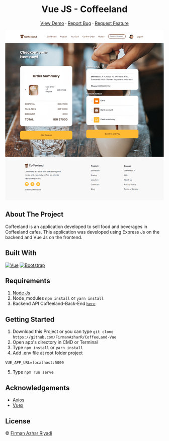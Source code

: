 <h1 align='center'>Vue JS - Coffeeland</h1>
  <p align="center">
    <a href="https://coffeeland-shop.netlify.app/">View Demo</a>
    ·
    <a href="https://github.com/FirmanAzharR/coffeeLand-Backend/issues">Report Bug</a>
    ·
    <a href="https://github.com/FirmanAzharR/CoffeeLand-Vue/pulls">Request Feature</a>
  </p>

![Image](cover.png)

## About The Project

Coffeeland is an application developed to sell food and beverages in Coffeeland cafes. This application was developed using Express Js on the backend and Vue Js on the frontend.

## Built With

[![Vue](https://img.shields.io/badge/Vue-v2.6.11-green)](https://github.com/vuejs/vue)
[![Bootstrap](https://img.shields.io/badge/Bootstrap-v4.5.x-blue)](https://github.com/bootstrap-vue/bootstrap-vue)

## Requirements

1. <a href="https://nodejs.org/en/download/">Node Js</a>
2. Node_modules `npm install` or `yarn install`
3. Backend API Coffeeland-Back-End [`here`](https://github.com/FirmanAzharR/coffeeLand-Backend)

## Getting Started

1. Download this Project or you can type `git clone https://github.com/FirmanAzharR/CoffeeLand-Vue`
2. Open app's directory in CMD or Terminal
3. Type `npm install` or `yarn install`
4. Add .env file at root folder project

```
VUE_APP_URL=localhost:5000
```

5. Type `npm run serve`

## Acknowledgements

- [Axios](https://www.npmjs.com/package/axios)
- [Vuex](https://vuex.vuejs.org/)

## License

© [Firman Azhar Riyadi](https://github.com/FirmanAzharR)<br>
